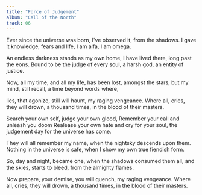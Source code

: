 ```yaml
---
title: "Force of Judgement"
album: "Call of the North"
track: 06
---
```


Ever since the universe was born,
I've observed it, from the shadows.
I gave it knowledge, fears and life,
I am alfa, I am omega.

An endless darkness stands as my own home,
I have lived there, long past the eons.
Bound to be the judge of every soul,
a harsh god, an entity of justice.

Now, all my time, and all my life,
has been lost, amongst the stars,
but my mind, still recall, a time beyond words where,

lies, that agonize, still will haunt,
my raging vengeance. Where all,
cries, they will drown, a thousand times,
in the blood of their masters.

Search your own self, judge your own glood,
Remember your call and unleash you doom
Realease your own hate and cry for your soul,
the judgement day for the universe has come.

They will all remember my name,
when the nightsky descends upon them.
Nothing in the universe is safe,
when I show my own true fiendish form.

So, day and night, became one,
when the shadows consumed them
all, and the skies, starts to bleed,
from the almighty flames.

Now prepare, your demise, you will quench,
my raging vengeance. Where all,
cries, they will drown, a thousand times,
in the blood of their masters.